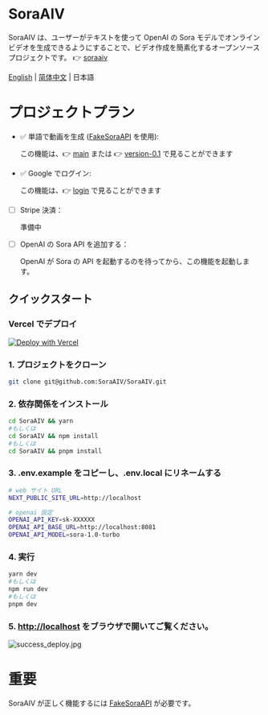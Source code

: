 # SoraAIV
SoraAIV は、ユーザーがテキストを使って OpenAI の Sora モデルでオンラインビデオを生成できるようにすることで、ビデオ作成を簡素化するオープンソースプロジェクトです。
👉 [soraaiv](https://soraaiv.com)

[English](https://github.com/SoraAIV/SoraAIV/blob/main/README.md) | [简体中文](https://github.com/SoraAIV/SoraAIV/blob/main/README.zh-CN.md) | 日本語


# プロジェクトプラン
- ✅ 単語で動画を生成 ([FakeSoraAPI](https://github.com/SoraAIV/FakeSoraAPI) を使用):

  この機能は、👉 [main](https://github.com/SoraAIV/SoraAIV/tree/main) または 👉 [version-0.1](https://github.com/SoraAIV/SoraAIV/tree/version-0.1) で見ることができます

- ✅ Google でログイン:

  この機能は、👉 [login](https://github.com/SoraAIV/SoraAIV/tree/login) で見ることができます

- [ ] Stripe 決済：

  準備中

- [ ] OpenAI の Sora API を追加する：

  OpenAI が Sora の API を起動するのを待ってから、この機能を起動します。


## クイックスタート

### Vercel でデプロイ
[![Deploy with Vercel](https://vercel.com/button)](https://vercel.com/new/clone?repository-url=https%3A%2F%2Fgithub.com%2FSoraWebui%2FSoraWebui&project-name=SoraAIV&repository-name=SoraAIV&external-id=https%3A%2F%2Fgithub.com%2FSoraWebui%2FSoraWebui%2Ftree%2Fmain)

### 1. プロジェクトをクローン

```bash
git clone git@github.com:SoraAIV/SoraAIV.git
```

### 2. 依存関係をインストール

```bash
cd SoraAIV && yarn
#もしくは
cd SoraAIV && npm install
#もしくは
cd SoraAIV && pnpm install
```

### 3. .env.example をコピーし、.env.local にリネームする

```bash
# web サイト URL
NEXT_PUBLIC_SITE_URL=http://localhost

# openai 設定
OPENAI_API_KEY=sk-XXXXXX
OPENAI_API_BASE_URL=http://localhost:8081
OPENAI_API_MODEL=sora-1.0-turbo
```

### 4. 実行

```bash
yarn dev
#もしくは
npm run dev
#もしくは
pnpm dev
```

### 5. [http://localhost](http://localhost) をブラウザで開いてご覧ください。
![success_deploy.jpg](https://SoraAIV.com/success_deploy.jpg)


# 重要
SoraAIV が正しく機能するには [FakeSoraAPI](https://github.com/SoraAIV/FakeSoraAPI) が必要です。

